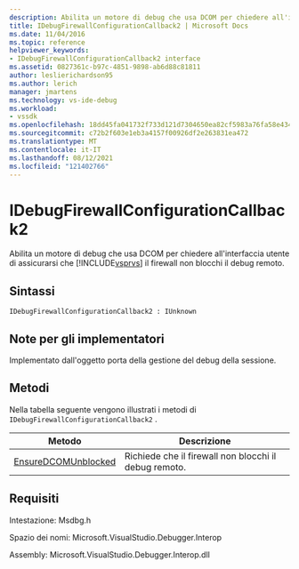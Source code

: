 ```yaml
---
description: Abilita un motore di debug che usa DCOM per chiedere all'interfaccia Visual Studio per assicurarsi che il firewall non blocchi il debug remoto.
title: IDebugFirewallConfigurationCallback2 | Microsoft Docs
ms.date: 11/04/2016
ms.topic: reference
helpviewer_keywords:
- IDebugFirewallConfigurationCallback2 interface
ms.assetid: 0827361c-b97c-4851-9898-ab6d88c81811
author: leslierichardson95
ms.author: lerich
manager: jmartens
ms.technology: vs-ide-debug
ms.workload:
- vssdk
ms.openlocfilehash: 18dd45fa041732f733d121d7304650ea82cf5983a76fa58e434b088ba8fcb684
ms.sourcegitcommit: c72b2f603e1eb3a4157f00926df2e263831ea472
ms.translationtype: MT
ms.contentlocale: it-IT
ms.lasthandoff: 08/12/2021
ms.locfileid: "121402766"
---
```

# <a name="idebugfirewallconfigurationcallback2"></a>IDebugFirewallConfigurationCallback2
Abilita un motore di debug che usa DCOM per chiedere all'interfaccia utente di assicurarsi che [!INCLUDE[vsprvs](../../../code-quality/includes/vsprvs_md.md)] il firewall non blocchi il debug remoto.

## <a name="syntax"></a>Sintassi

```
IDebugFirewallConfigurationCallback2 : IUnknown
```

## <a name="notes-for-implementers"></a>Note per gli implementatori
 Implementato dall'oggetto porta della gestione del debug della sessione.

## <a name="methods"></a>Metodi
 Nella tabella seguente vengono illustrati i metodi di `IDebugFirewallConfigurationCallback2` .

|Metodo|Descrizione|
|------------|-----------------|
|[EnsureDCOMUnblocked](../../../extensibility/debugger/reference/idebugfirewallconfigurationcallback2-ensuredcomunblocked.md)|Richiede che il firewall non blocchi il debug remoto.|

## <a name="requirements"></a>Requisiti
 Intestazione: Msdbg.h

 Spazio dei nomi: Microsoft.VisualStudio.Debugger.Interop

 Assembly: Microsoft.VisualStudio.Debugger.Interop.dll
